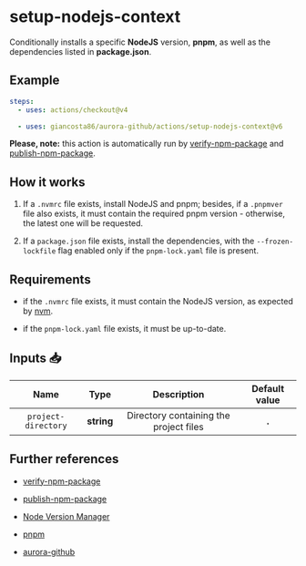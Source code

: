 # setup-nodejs-context

Conditionally installs a specific **NodeJS** version, **pnpm**, as well as the dependencies listed in **package.json**.

## Example

```yaml
steps:
  - uses: actions/checkout@v4

  - uses: giancosta86/aurora-github/actions/setup-nodejs-context@v6
```

**Please, note:** this action is automatically run by [verify-npm-package](../verify-npm-package/README.md) and [publish-npm-package](../publish-npm-package/README.md).

## How it works

1. If a `.nvmrc` file exists, install NodeJS and pnpm; besides, if a `.pnpmver` file also exists, it must contain the required pnpm version - otherwise, the latest one will be requested.

1. If a `package.json` file exists, install the dependencies, with the `--frozen-lockfile` flag enabled only if the `pnpm-lock.yaml` file is present.

## Requirements

- if the `.nvmrc` file exists, it must contain the NodeJS version, as expected by [nvm](https://github.com/nvm-sh/nvm).

- if the `pnpm-lock.yaml` file exists, it must be up-to-date.

## Inputs 📥

|        Name         |    Type    |              Description               | Default value |
| :-----------------: | :--------: | :------------------------------------: | :-----------: |
| `project-directory` | **string** | Directory containing the project files |     **.**     |

## Further references

- [verify-npm-package](../verify-npm-package/README.md)

- [publish-npm-package](../publish-npm-package/README.md)

- [Node Version Manager](https://github.com/nvm-sh/nvm)

- [pnpm](https://pnpm.io/)

- [aurora-github](../../README.md)
